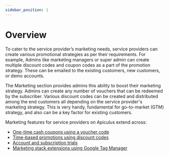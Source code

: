 ```yaml
---
sidebar_position: 1
---
```

# Overview

To cater to the service provider’s marketing needs, service providers can create various promotional strategies as per their requirements. For example, Admins like marketing managers or super admin can create multiple discount codes and coupon codes as a part of the promotion strategy. These can be emailed to the existing customers, new customers, or demo accounts.

The Marketing section provides admins this ability to boost their marketing strategy. Admins can create any number of vouchers that can be redeemed by the subscriber. Various discount codes can be created and distributed among the end customers all depending on the service provider's marketing strategy. This is very handy, fundamental for go-to-market (GTM) strategy, and also can be a key factor for existing customers.

Marketing features for service providers on Apiculus extend across:

- [One-time cash coupons using a voucher code](WorkingwithCoupons)
- [Time-based promotions using discount codes](WorkingwithDiscountCodes)
- [Account and subscription trials](/docs/Administration/TrialManagement/AboutTrials)
- [Marketing stack extensions using Google Tag Manager](/docs/GettingStarted/InBuiltApps/ManagingGooglereCAPTCHAandTagManager)



